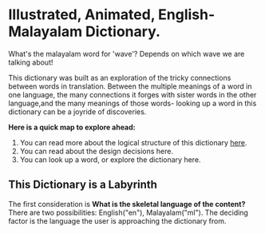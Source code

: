 # Illustrated, Animated, English-Malayalam Dictionary. 

What's the malayalam word for 'wave'? Depends on which wave we are talking about!

This dictionary was built as an exploration of the tricky connections between words in translation. Between the multiple meanings of a word in one language, the many connections it forges with sister words in the other language,and the many meanings of those words- looking up a word in this dictionary can be a joyride of discoveries.

**Here is a quick map to explore ahead:** 
1. You can read more about the logical structure of this dictionary [here](#This-dictionary-is-a-labyrinth).
2. You can read about the design decisions here.
3. You can look up a word, or explore the dictionary here. 

## This Dictionary is a Labyrinth
The first consideration is **What is the skeletal language of the content?**
There are two possibilities: English("en"), Malayalam("ml"). The deciding factor is the language the user is approaching the dictionary from.